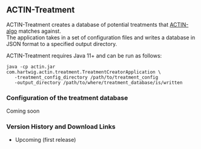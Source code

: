 ## ACTIN-Treatment

ACTIN-Treatment creates a database of potential treatments that [ACTIN-algo](../algo/README.md) matches against.  
The application takes in a set of configuration files and writes a database in JSON format to a specified output directory. 

ACTIN-Treatment requires Java 11+ and can be run as follows: 

```
java -cp actin.jar com.hartwig.actin.treatment.TreatmentCreatorApplication \
   -treatment_config_directory /path/to/treatment_config
   -output_directory /path/to/where/treatment_database/is/written
```

### Configuration of the treatment database

Coming soon

### Version History and Download Links
 - Upcoming (first release) 